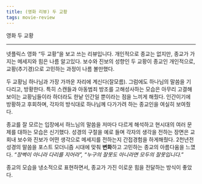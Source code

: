 ```yaml
---
title: (영화 리뷰) 두 교황
tags: movie-review
---
```


 영화 두 교황

<!--more-->

---

 넷플릭스 영화 “두 교황”을 보고 쓰는 리뷰입니다. 개인적으로 종교는 없지만, 종교가 가지는 메세지와 힘은 나름 알고있다. 보수와 진보의 성향인 두 교황이 종교인 개인적으로, 교황(추기경)으로 고민하는 과정이 나름 볼만했다.

 두 교황님 하나님과 가장 가까운 자리에 계신다(잘모름). 그럼에도 하나님의 말씀을 기다리고, 방황한다. 특히 스캔들과 아동범죄 방조를 고해성사하는 모습은 아무리 고결해보이는 교황님들이라 하더라도 한낱 인간일 뿐이라는 점을 느끼게 해줬다. 인간이기에 방황하고 후회하며, 각자의 방식대로 하나님께 다가가려 하는 종교인을 여실히 보여줬다. 

  종교를 잘 모르는 입장에서 하느님의 말씀을 저마다 다르게 해석하고 현시대의 여러 문제를 대하는 모습은 신기했다. 성경의 구절을 예로 들며 각자의 생각을 전하는 장면은 교회내 보수와 진보가 어떤 생각으로 메세지를 전하는지 간접경험을 하게해줬다.   2천년전 성경의 말씀을 포스트 모더니즘 시대에 맞춰 **변화**하고 고민하는 종교의 아름다움을 느꼈다. *“장벽이 아니라 다리를 지어라”, “누구의 잘못도 아니라면 모두의 잘못입니다.”*

 종교의 모습을 냉소적으로 표현하면서, 종교가 가진 이로운 힘을 전달하는 방식이 좋았다.
